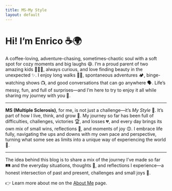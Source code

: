 ```yaml
---
title: MS-My Style
layout: default
---
```


# Hi! I’m Enrico ☕🌍

A coffee-loving, adventure-chasing, sometimes-chaotic soul with a soft spot for cozy moments and big laughs 😄. I’m a proud parent of two amazing kids 👨‍👧‍👦, always curious, and love finding beauty in the unexpected ✨. I enjoy long walks 🚶‍♂️, spontaneous adventures 🏕️, binge-watching shows 📺, and good conversations that can go anywhere 🗣️. Life’s messy, fun, and full of surprises—and I’m here to try to enjoy it all while sharing my journey with you 💫.  

---

**MS (Multiple Sclerosis)**, for me, is not just a challenge—it’s *My Style* 💪. It’s part of how I live, think, and grow 🌱. My journey so far has been full of difficulties, challenges, victories 🏆, and losses 💔, and every day brings its own mix of small wins, reflections 🤔, and moments of joy 😊. I embrace life fully, navigating the ups and downs with my own pace and perspective, turning what some see as limits into a unique way of experiencing the world 🌈.  

---

The idea behind this blog is to share a mix of the journey I’ve made so far 🛤️ and the everyday situations, thoughts 💭, and reflections I experience—a honest intersection of past and present, challenges and small joys 🌟.

👉 Learn more about me on the [About Me](about.md) page.
